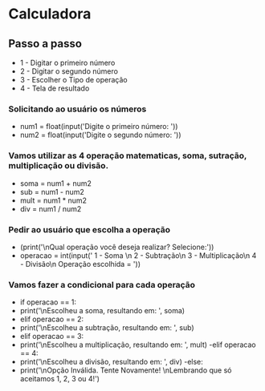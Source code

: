 # Calculadora
## Passo a passo

* 1 - Digitar o primeiro número
* 2 - Digitar o segundo número
* 3 - Escolher o Tipo de operação
* 4 - Tela de resultado
  
### Solicitando ao usuário os números
- num1 = float(input('Digite o primeiro número: '))
- num2 = float(input('Digite o segundo número: '))

### Vamos utilizar as 4 operação matematicas, soma, sutração, multiplicação ou divisão.
- soma = num1 + num2
- sub = num1 - num2
- mult = num1 * num2
- div = num1 / num2

### Pedir ao usuário que escolha a operação
- (print('\nQual operação você deseja realizar? Selecione:'))
- operacao = int(input(' 1 - Soma \n 2 - Subtração\n 3 - Multiplicação\n 4 - Divisão\n Operação escolhida = '))


### Vamos fazer a condicional para cada operação
- if operacao == 1:
-  print('\nEscolheu a soma, resultando em: ', soma)
- elif operacao == 2:
-   print('\nEscolheu a subtração, resultando em: ', sub)
- elif operacao == 3:
-  print('\nEscolheu a multiplicação, resultando em: ', mult)
-elif operacao == 4:
-  print('\nEscolheu a divisão, resultando em: ', div)
-else:
-  print('\nOpção Inválida. Tente Novamente! \nLembrando que só aceitamos 1, 2, 3 ou 4!')
